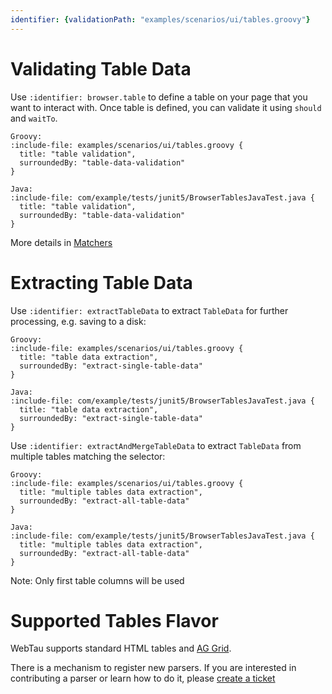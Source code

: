 ```yaml
---
identifier: {validationPath: "examples/scenarios/ui/tables.groovy"}
---
```


# Validating Table Data

Use `:identifier: browser.table` to define a table on your page that you want to interact with.
Once table is defined, you can validate it using `should` and `waitTo`.

```tabs
Groovy: 
:include-file: examples/scenarios/ui/tables.groovy {
  title: "table validation",
  surroundedBy: "table-data-validation"
}

Java:
:include-file: com/example/tests/junit5/BrowserTablesJavaTest.java {
  title: "table validation",
  surroundedBy: "table-data-validation"
}
```

More details in [Matchers](matchers/tables)

# Extracting Table Data

Use `:identifier: extractTableData` to extract `TableData` for further processing, e.g. saving to a disk:

```tabs
Groovy: 
:include-file: examples/scenarios/ui/tables.groovy {
  title: "table data extraction",
  surroundedBy: "extract-single-table-data"
}

Java:
:include-file: com/example/tests/junit5/BrowserTablesJavaTest.java {
  title: "table data extraction",
  surroundedBy: "extract-single-table-data"
}
```

Use `:identifier: extractAndMergeTableData` to extract `TableData` from multiple tables matching the selector:

```tabs
Groovy: 
:include-file: examples/scenarios/ui/tables.groovy {
  title: "multiple tables data extraction",
  surroundedBy: "extract-all-table-data"
}

Java:
:include-file: com/example/tests/junit5/BrowserTablesJavaTest.java {
  title: "multiple tables data extraction",
  surroundedBy: "extract-all-table-data"
}
```

Note: Only first table columns will be used

# Supported Tables Flavor

WebTau supports standard HTML tables and [AG Grid](https://www.ag-grid.com).

There is a mechanism to register new parsers. If you are interested in contributing a parser or learn how to do it, please [create a ticket](https://github.com/testingisdocumenting/webtau/issues)
